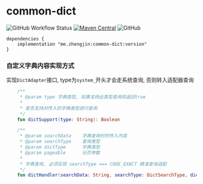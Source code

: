 # common-dict

![GitHub Workflow Status](https://img.shields.io/github/workflow/status/zhengjin-me/common-dict/Gradle%20Package?style=flat-square)
[![Maven Central](https://img.shields.io/maven-central/v/me.zhengjin/common-dict.svg?style=flat-square&color=brightgreen)](https://maven-badges.herokuapp.com/maven-central/me.zhengjin/common-dict/)
![GitHub](https://img.shields.io/github/license/zhengjin-me/common-dict?style=flat-square)

```
dependencies {
    implementation "me.zhengjin:common-dict:version"
}
```

### 自定义字典内容实现方式

实现`DictAdapter`接口, type为`system_`开头才会走系统查询, 否则转入适配器查询

```kotlin
    /**
     * @param type 字典类型, 如果支持此类型查询则返回true
     *
     * 是否支持对传入的字典类型进行查询
     */
    fun dictSupport(type: String): Boolean

    /**
     * @param searchData    字典查询时的传入内容
     * @param searchType    查询类型
     * @param dictType      字典类型
     * @param pageable      分页参数
     *
     * 字典查询, 必须实现 searchType === CODE_EXACT 精准查询适配
     */
    fun dictHandler(searchData: String, searchType: DictSearchType, dictType: String, pageable: Pageable): Page<Dict.CodeName>
```